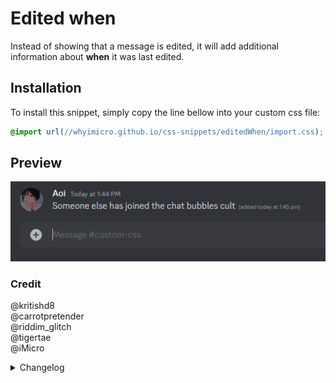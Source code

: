 # Edited when

Instead of showing that a message is edited, it will add additional information about **when** it was last edited.

## Installation

To install this snippet, simply copy the line bellow into your custom css file:

```css
@import url(//whyimicro.github.io/css-snippets/editedWhen/import.css);
```

## Preview

![image](https://raw.githubusercontent.com/WhyiMicro/css-snippets/main/_previews/editedWhen.png)

### Credit

@kritishd8 <br>
@carrotpretender <br>
@riddim_glitch <br>
@tigertae <br>
@iMicro

<details>
<summary>Changelog</summary>
  
## 3.0.0

- Fixed flickering issue caused by the date length when hovered (it's somewhat of a dumb solution, but it works)
- @tigertae helped to add some nice animations, thanks a bunch <3

## 2.1.0

- Added a space before the left bracket for consistancy
- Fixed the font size to be .75 rem to match the edited when text

## 2.0.0

- Added @riddim_glitch's snippet as base
- Made the editedWhen appear on message hover instead
- Imported @carrotpretender's code (requested by me)

## 1.0.0

- Moved from old repo to new one

</details>
